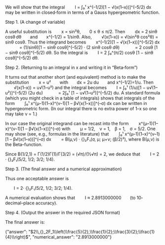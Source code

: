 We will show that the integral
  I = ∫₀¹ x^(–1/2)[1 − √(x(1–x))]^(–5/2) dx
may be written in closed‐form in terms of a Gauss hypergeometric function.

Step 1. (A change of variable)

A useful substitution is
  x = sin²θ,  0 ≤ θ ≤ π/2.
Then
  dx = 2 sinθ cosθ dθ  and  x^(–1/2) = 1/sinθ.
Also,
  √(x(1–x)) = √(sin²θ cos²θ) = sinθ cosθ.
Thus the integrand becomes
  x^(–1/2)[1 − √(x(1–x))]^(–5/2) dx
    = (1/sinθ)[1 − sinθ cosθ]^(–5/2) · (2 sinθ cosθ dθ)
    = 2 cosθ [1 − sinθ cosθ]^(–5/2) dθ.
So the integral is
  I = 2 ∫₀^(π/2) cosθ [1 − sinθ cosθ]^(–5/2) dθ.

Step 2. (Returning to an integral in x and writing it in “Beta‐form”)

It turns out that another short (and equivalent) method is to make the substitution
  x = u²  with  dx = 2u du  and x^(–1/2)=1/u.
Then
  √(x(1–x)) = u√(1–u²)
and the integral becomes
  I = ∫₀¹ (1/u)[1 − u√(1–u²)]^(–5/2) (2u du)
    = 2∫₀¹ [1 − u√(1–u²)]^(–5/2) du.
A standard formula (which you might check in a table of integrals) shows that integrals of the form
  ∫₀¹ x^(μ–1)(1–x)^(ν–1)[1 – β√(x(1–x))]^(–σ) dx
can be written in hypergeometric form. (In our integral there is no extra power of 1–x so one may take ν = 1.)

In our case the original integrand can be recast into the form
  x^(μ–1)(1–x)^(ν–1)[1 – β√(x(1–x))]^(–σ)
with
  μ = 1/2, ν = 1, β = 1, σ = 5/2.
One may show (see, e.g., formulas in the literature) that
  ∫₀¹ x^(μ–1)(1–x)^(ν–1)[1 – β√(x(1–x))]^(–σ) dx
  = B(μ,ν) · {}₂F₁(σ, μ; μ+ν; (β/2)²),
where B(μ,ν) is the Beta–function.

Since B(1/2,1) = Γ(1/2)Γ(1)/Γ(3/2) = (√π)/(½√π) = 2, we deduce that
  I = 2 · {}₂F₁(5/2, 1/2; 3/2; 1/4).

Step 3. (The final answer and a numerical approximation)

Thus one acceptable answer is

  I = 2· {}₂F₁(5/2, 1/2; 3/2; 1/4).

A numerical evaluation shows that
  I ≈ 2.8913000000  (to 10‐decimal–place accuracy).

Step 4. (Output the answer in the required JSON format)

The final answer is:

{"answer": "$2\\,{}_2F_1\\left(\\frac{5}{2},\\frac{1}{2};\\frac{3}{2};\\frac{1}{4}\\right)$", "numerical_answer": "2.8913000000"}